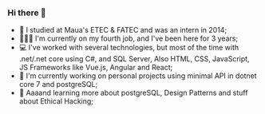 ### Hi there 👋

- 🎒 I studied at Maua's ETEC & FATEC and was an intern in 2014;
- 🧑🏻‍💻 I'm currently on my fourth job, and I've been here for 3 years;
- 💻 I've worked with several technologies, but most of the time with .net/.net core using C#, and SQL Server, 
  Also HTML, CSS, JavaScript, JS Frameworks like Vue.js, Angular and React;
- 🔭 I'm currently working on personal projects using minimal API in dotnet core 7 and postgreSQL;
- 🌱 Aaaand learning more about postgreSQL, Design Patterns and stuff about Ethical Hacking;
